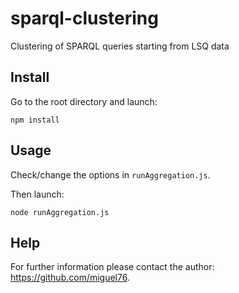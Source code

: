 # sparql-clustering
Clustering of SPARQL queries starting from LSQ data

## Install
Go to the root directory and launch:
```
npm install
```

## Usage

Check/change the options in `runAggregation.js`.

Then launch:
```
node runAggregation.js
```

## Help

For further information please contact the author: https://github.com/miguel76.
